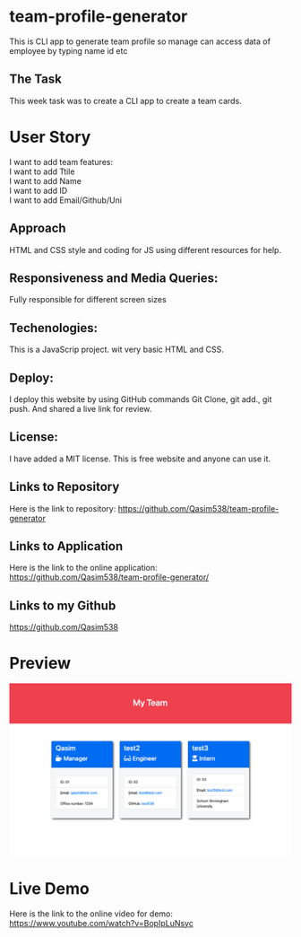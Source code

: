 # team-profile-generator
This is CLI app to generate team profile so manage can access data of employee by typing name id etc


## The Task
This week task was to create a CLI app to create a team cards.


# User Story
I want to add team features:
<br>
I want to add Ttile
<br>
I want to add Name
<br>
I want to add ID
<br>
I want to add Email/Github/Uni


## Approach

HTML and CSS style and coding for JS using different resources for help.

## Responsiveness and Media Queries:
Fully responsible for different screen sizes

## Techenologies:
This is a JavaScrip project.
wit very basic HTML and CSS.


## Deploy:
I deploy this website by using GitHub commands 
Git Clone, git add., git push.
And shared a live link for review.


## License:
I have added a MIT license. This is free website and anyone can use it.


## Links to Repository
Here is the link to repository:
https://github.com/Qasim538/team-profile-generator

## Links to Application
Here is the link to the online application:
https://github.com/Qasim538/team-profile-generator/

## Links to my Github
https://github.com/Qasim538


# Preview

![Preview](assets/object-oriented-programming-challenge-demo.png)

# Live Demo
Here is the link to the online video for demo:
https://www.youtube.com/watch?v=BopIpLuNsyc

